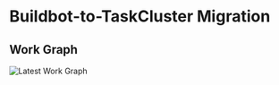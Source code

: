 # Buildbot-to-TaskCluster Migration

## Work Graph

![Latest Work Graph](https://index.taskcluster.net/v1/task/project.taskcluster.migration.latest/artifacts/public/output/task-dependencies.dot.svg)

